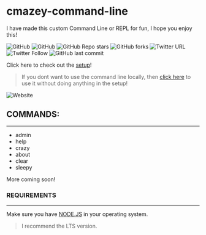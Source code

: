 # cmazey-command-line
I have made this custom Command Line or REPL for fun, I hope you enjoy this!

<img alt="GitHub" src="https://img.shields.io/github/license/cmazey/cmazey-command-line?style=plastic"> <img alt="GitHub" src ="https://img.shields.io/badge/Made%20for-VSCode-informational?style=plastic"> <img alt="GitHub Repo stars" src="https://img.shields.io/github/stars/cmazey/cmazey-command-line?style=social"> <img alt="GitHub forks" src="https://img.shields.io/github/forks/cmazey/cmazey-command-line?style=social"> <img alt="Twitter URL" src="https://img.shields.io/twitter/url?style=social&url=https%3A%2F%2Fgithub.com%2Fcmazey%2Fcmazey-command-line"> ![Twitter Follow](https://img.shields.io/twitter/follow/cmazeyRBLX?style=social) <img alt="GitHub last commit" src="https://img.shields.io/github/last-commit/cmazey/cmazey-command-line">

Click here to check out the [setup](https://github.com/cmazey/cmazey-command-line/tree/node/Cmd-REPL#---set-up---)!

> If you dont want to use the command line locally, then [click here](https://replit.com/@NotCmazey/cmazey-command-line?v=1) to use it without doing anything in the setup! 
<img alt="Website" src="https://img.shields.io/website?style=plastic&url=https%3A%2F%2Freplit.coltondogportraits.com">

## COMMANDS:
------------------
- admin
- help
- crazy
- about
- clear
- sleepy

More coming soon!

### REQUIREMENTS
------------------
Make sure you have [NODE.JS](https://nodejs.org/en/) in your operating system.
> I recommend the LTS version.


